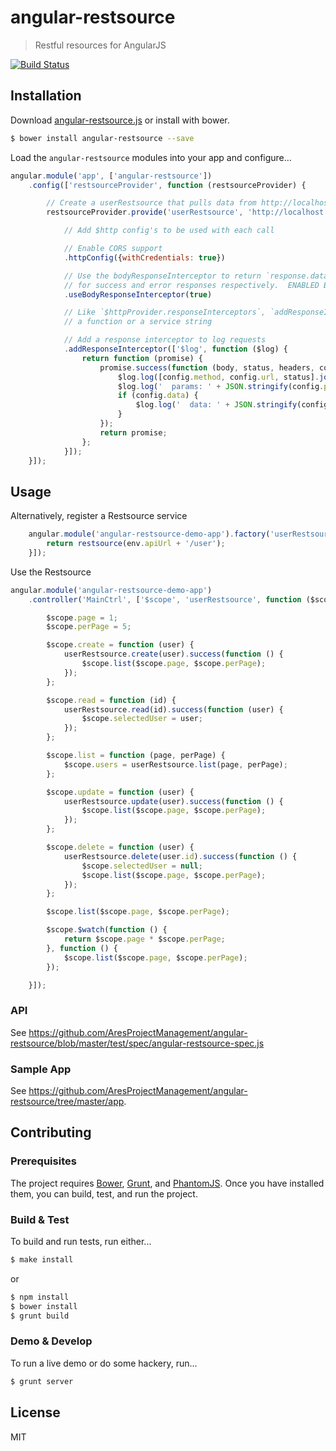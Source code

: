 # angular-restsource

> Restful resources for AngularJS

[![Build Status](https://travis-ci.org/AresProjectManagement/angular-restsource.png?branch=master)](https://travis-ci.org/AresProjectManagement/angular-restsource)

## Installation

Download [angular-restsource.js](https://github.com/AresProjectManagement/angular-restsource/blob/master/dist/scripts/angular-restsource.js) or install with bower.

```bash
$ bower install angular-restsource --save
```

Load the `angular-restsource` modules into your app and configure...

```javascript
angular.module('app', ['angular-restsource'])
    .config(['restsourceProvider', function (restsourceProvider) {

        // Create a userRestsource that pulls data from http://localhost:9999/api/user
        restsourceProvider.provide('userRestsource', 'http://localhost:9999/api/user')

            // Add $http config's to be used with each call

            // Enable CORS support
            .httpConfig({withCredentials: true})

            // Use the bodyResponseInterceptor to return `response.data.body` and `response.data.error`
            // for success and error responses respectively.  ENABLED BY DEFAULT.
            .useBodyResponseInterceptor(true)

            // Like `$httpProvider.responseInterceptors`, `addResponseInterceptor` takes either
            // a function or a service string

            // Add a response interceptor to log requests
            .addResponseInterceptor(['$log', function ($log) {
                return function (promise) {
                    promise.success(function (body, status, headers, config) {
                        $log.log([config.method, config.url, status].join(' '));
                        $log.log('  params: ' + JSON.stringify(config.params));
                        if (config.data) {
                            $log.log('  data: ' + JSON.stringify(config.data));
                        }
                    });
                    return promise;
                };
            }]);
    }]);
```

## Usage

Alternatively, register a Restsource service

```javascript
    angular.module('angular-restsource-demo-app').factory('userRestsource', ['restsource', 'env', function (restsource, env) {
        return restsource(env.apiUrl + '/user');
    }]);
```

Use the Restsource

```javascript
angular.module('angular-restsource-demo-app')
    .controller('MainCtrl', ['$scope', 'userRestsource', function ($scope, userRestsource) {

        $scope.page = 1;
        $scope.perPage = 5;

        $scope.create = function (user) {
            userRestsource.create(user).success(function () {
                $scope.list($scope.page, $scope.perPage);
            });
        };

        $scope.read = function (id) {
            userRestsource.read(id).success(function (user) {
                $scope.selectedUser = user;
            });
        };

        $scope.list = function (page, perPage) {
            $scope.users = userRestsource.list(page, perPage);
        };

        $scope.update = function (user) {
            userRestsource.update(user).success(function () {
                $scope.list($scope.page, $scope.perPage);
            });
        };

        $scope.delete = function (user) {
            userRestsource.delete(user.id).success(function () {
                $scope.selectedUser = null;
                $scope.list($scope.page, $scope.perPage);
            });
        };

        $scope.list($scope.page, $scope.perPage);

        $scope.$watch(function () {
            return $scope.page * $scope.perPage;
        }, function () {
            $scope.list($scope.page, $scope.perPage);
        });

    }]);
```

### API

See https://github.com/AresProjectManagement/angular-restsource/blob/master/test/spec/angular-restsource-spec.js

### Sample App

See https://github.com/AresProjectManagement/angular-restsource/tree/master/app.

## Contributing

### Prerequisites

The project requires [Bower](http://bower.io), [Grunt](http://gruntjs.com), and [PhantomJS](http://phantomjs.org).  Once you have installed them, you can build, test, and run the project.

### Build & Test

To build and run tests, run either...

```bash
$ make install
```

or

```bash
$ npm install
$ bower install
$ grunt build
```

### Demo & Develop

To run a live demo or do some hackery, run...

```bash
$ grunt server
```

## License

MIT
